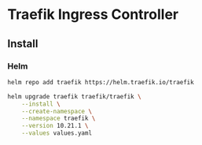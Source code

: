 # Traefik Ingress Controller

## Install

### Helm

```bash
helm repo add traefik https://helm.traefik.io/traefik

helm upgrade traefik traefik/traefik \
    --install \
    --create-namespace \
    --namespace traefik \
    --version 10.21.1 \
    --values values.yaml
```
